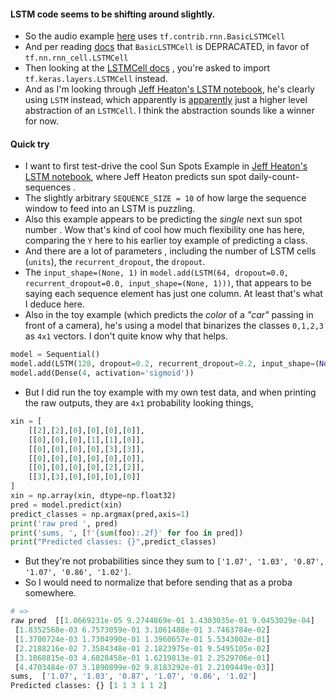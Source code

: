 
#### LSTM code seems to be shifting around slightly.
* So the audio example [here](https://www.svds.com/tensorflow-rnn-tutorial/) uses `tf.contrib.rnn.BasicLSTMCell`
* And per reading [docs](https://www.tensorflow.org/api_docs/python/tf/contrib/rnn) that `BasicLSTMCell` is DEPRACATED, in favor of `tf.nn.rnn_cell.LSTMCell` 
* Then looking at the [LSTMCell docs](https://www.tensorflow.org/api_docs/python/tf/nn/rnn_cell/LSTMCell) , you're asked to import `tf.keras.layers.LSTMCell` instead.
* And as I'm looking through [Jeff Heaton's LSTM notebook](https://github.com/jeffheaton/t81_558_deep_learning/blob/master/t81_558_class10_lstm.ipynb), 
he's clearly using `LSTM` instead, which apparently is [apparently](https://stackoverflow.com/questions/48187283/whats-the-difference-between-lstm-and-lstmcell#48187516) 
just a higher level abstraction of an `LSTMCell`. I think the abstraction sounds like a winner for now.

#### Quick try
* I want to first test-drive the cool Sun Spots Example in [Jeff Heaton's LSTM notebook](https://github.com/jeffheaton/t81_558_deep_learning/blob/master/t81_558_class10_lstm.ipynb),
where Jeff Heaton predicts sun spot daily-count-sequences . 
* The slightly arbitrary `SEQUENCE_SIZE = 10` of how large the sequence window to feed into an LSTM is puzzling.
* Also this example appears to be predicting the *single* next sun spot number . Wow that's kind of cool how much flexibility one has here,
comparing the `Y` here to his earlier toy example of predicting a class.
* And there are a lot of parameters , including the number of LSTM cells (`units`), the `recurrent_dropout`, the `dropout`.
* The `input_shape=(None, 1)` in `model.add(LSTM(64, dropout=0.0, recurrent_dropout=0.0, input_shape=(None, 1)))`, 
that appears to be saying each sequence element has just one column. At least that's what I deduce here.
* Also in the toy example (which predicts the _color_ of a _"car"_ passing in front of a camera), 
he's using a model that binarizes the classes `0,1,2,3` as `4x1` vectors. I don't quite know why that helps.
```python
model = Sequential()
model.add(LSTM(128, dropout=0.2, recurrent_dropout=0.2, input_shape=(None, 1)))
model.add(Dense(4, activation='sigmoid'))
```
* But I did run the toy example with my own test data, and when printing the raw outputs, they are `4x1` probability looking things,
```python
xin = [
    [[2],[2],[0],[0],[0],[0]],
    [[0],[0],[0],[1],[1],[0]],
    [[0],[0],[0],[0],[3],[3]],
    [[0],[0],[0],[0],[0],[0]],
    [[0],[0],[0],[0],[2],[2]],
    [[3],[3],[0],[0],[0],[0]]
]
xin = np.array(xin, dtype=np.float32)
pred = model.predict(xin)
predict_classes = np.argmax(pred,axis=1)
print('raw pred ', pred)
print('sums, ', [f'{sum(foo):.2f}' for foo in pred])
print("Predicted classes: {}",predict_classes)
```
* But they're not probabilities since they sum to `['1.07', '1.03', '0.87', '1.07', '0.86', '1.02']`.
* So I would need to normalize that before sending that as a proba somewhere. 
```python
# =>
raw pred  [[1.0669231e-05 9.2744869e-01 1.4303035e-01 9.0453029e-04]
 [1.8352568e-03 6.7573059e-01 3.1061488e-01 3.7463784e-02]
 [1.3700724e-03 1.7304990e-01 1.3960657e-01 5.5343002e-01]
 [2.2188216e-02 7.3584348e-01 2.1823975e-01 9.5495105e-02]
 [3.1868815e-03 4.6828458e-01 1.6219813e-01 2.2529706e-01]
 [4.4703484e-07 3.1890899e-02 9.8183292e-01 2.2109449e-03]]
sums,  ['1.07', '1.03', '0.87', '1.07', '0.86', '1.02']
Predicted classes: {} [1 1 3 1 1 2]
```

